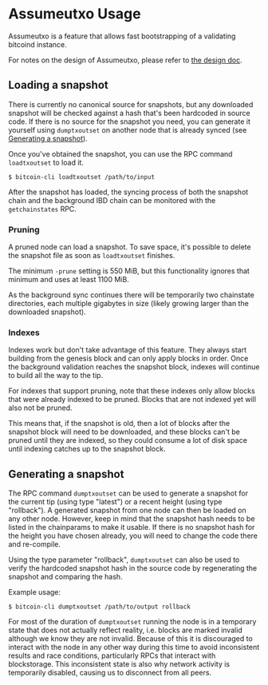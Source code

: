 # Assumeutxo Usage

Assumeutxo is a feature that allows fast bootstrapping of a validating bitcoind
instance.

For notes on the design of Assumeutxo, please refer to [the design doc](/doc/assumeutxo.md).

## Loading a snapshot

There is currently no canonical source for snapshots, but any downloaded snapshot
will be checked against a hash that's been hardcoded in source code. If there is
no source for the snapshot you need, you can generate it yourself using
`dumptxoutset` on another node that is already synced (see
[Generating a snapshot](#generating-a-snapshot)).

Once you've obtained the snapshot, you can use the RPC command `loadtxoutset` to
load it.

```
$ bitcoin-cli loadtxoutset /path/to/input
```

After the snapshot has loaded, the syncing process of both the snapshot chain
and the background IBD chain can be monitored with the `getchainstates` RPC.

### Pruning

A pruned node can load a snapshot. To save space, it's possible to delete the
snapshot file as soon as `loadtxoutset` finishes.

The minimum `-prune` setting is 550 MiB, but this functionality ignores that
minimum and uses at least 1100 MiB.

As the background sync continues there will be temporarily two chainstate
directories, each multiple gigabytes in size (likely growing larger than the
downloaded snapshot).

### Indexes

Indexes work but don't take advantage of this feature. They always start building
from the genesis block and can only apply blocks in order. Once the background
validation reaches the snapshot block, indexes will continue to build all the
way to the tip.


For indexes that support pruning, note that these indexes only allow blocks that
were already indexed to be pruned. Blocks that are not indexed yet will also
not be pruned.

This means that, if the snapshot is old, then a lot of blocks after the snapshot
block will need to be downloaded, and these blocks can't be pruned until they
are indexed, so they could consume a lot of disk space until indexing catches up
to the snapshot block.

## Generating a snapshot

The RPC command `dumptxoutset` can be used to generate a snapshot for the current
tip (using type "latest") or a recent height (using type "rollback"). A generated
snapshot from one node can then be loaded
on any other node. However, keep in mind that the snapshot hash needs to be
listed in the chainparams to make it usable. If there is no snapshot hash for
the height you have chosen already, you will need to change the code there and
re-compile.

Using the type parameter "rollback", `dumptxoutset` can also be used to verify the
hardcoded snapshot hash in the source code by regenerating the snapshot and
comparing the hash.

Example usage:

```
$ bitcoin-cli dumptxoutset /path/to/output rollback
```

For most of the duration of `dumptxoutset` running the node is in a temporary
state that does not actually reflect reality, i.e. blocks are marked invalid
although we know they are not invalid. Because of this it is discouraged to
interact with the node in any other way during this time to avoid inconsistent
results and race conditions, particularly RPCs that interact with blockstorage.
This inconsistent state is also why network activity is temporarily disabled,
causing us to disconnect from all peers.
